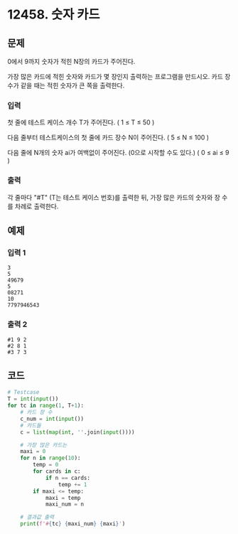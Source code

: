# 12458. 숫자 카드

## 문제

0에서 9까지 숫자가 적힌 N장의 카드가 주어진다.

가장 많은 카드에 적힌 숫자와 카드가 몇 장인지 출력하는 프로그램을 만드시오. 카드 장수가 같을 때는 적힌 숫자가 큰 쪽을 출력한다.



### 입력

첫 줄에 테스트 케이스 개수 T가 주어진다. ( 1 ≤ T ≤ 50 )

다음 줄부터 테스트케이스의 첫 줄에 카드 장수 N이 주어진다. ( 5 ≤ N ≤ 100 )

다음 줄에 N개의 숫자 ai가 여백없이 주어진다. (0으로 시작할 수도 있다.) ( 0 ≤ ai ≤ 9 )

### 출력

각 줄마다 "#T" (T는 테스트 케이스 번호)를 출력한 뒤, 가장 많은 카드의 숫자와 장 수를 차례로 출력한다.





## 예제

### 입력 1

```
3
5
49679
5
08271
10
7797946543
```

### 출력 2

```
#1 9 2
#2 8 1
#3 7 3
```





## 코드

```python
# Testcase
T = int(input())
for tc in range(1, T+1):
    # 카드 장 수
    c_num = int(input())
    # 카드들
    c = list(map(int, ''.join(input())))

    # 가장 많은 카드는
    maxi = 0
    for n in range(10):
        temp = 0
        for cards in c:
            if n == cards:
                temp += 1
        if maxi <= temp:
            maxi = temp
            maxi_num = n

    # 결과값 출력
    print(f'#{tc} {maxi_num} {maxi}')
```
